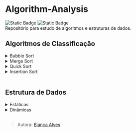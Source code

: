 # Algorithm-Analysis
<div>
  <img alt="Static Badge" src="https://img.shields.io/badge/LICEN%C3%87A-MIT-black">
  <img alt="Static Badge" src="https://img.shields.io/badge/STATUS-Em_Desenvolvimento-yellow">
</div>
Repositório para estudo de algoritmos e estruturas de dados.
<br>

## Algoritmos de Classificação
<details>
  <summary markdown="span">Bubble Sort</summary><br>
  <p>
    <img alt="Notação O" src="https://img.shields.io/badge/Nota%C3%A7%C3%A3o_O%20-%20n%C2%B2-8A2BE2">
    <img alt="Implementação" src="https://img.shields.io/badge/Implementa%C3%A7%C3%A3o-F%C3%A1cil-darkgreen">
    <img alt="Lento" src="https://img.shields.io/badge/Lento-darkred">
  </p>

> **Note**
> O objetivo do algoritmo é sempre encontrar o maior elemento, no par usado para comparação, e o mover para direita no vetor. E após isso, fazer o mesmo com o segundo maior elemento, depois com o terceiro... continuamente, até ordenar todos elementos (ordem crescente).

Características:
  - Compara elementos adjacentes (dois a dois)
  - Ordenação crescente e decrescente
  - Algoritmo estável

  Exemplo:
  
  vetor[] = {2,1,3,5,4}
  
  - 1º iteração:
    `2 > 1 ?` Sim, os mesmos são invertidos, vetor[] = {1,2,3,5,4}

  - 2º iteração:
    `2 > 3 ?` Não, estado do vetor é mantido e o próximo elemento se torna o comparador

  - 3º iteração:
    `3 > 5 ?` Não, estado do vetor é mantido e o próximo elemento se torna o comparador

  - 4º iteração:
    `5 > 4 ?` Sim, os mesmos são invertidos, vetor[] = {1,2,3,4,5}
  <br>

  Como não há mais elementos para realizar comparação, é compreendido que o vetor se encontra completamente ordenado.

  ___

<p align="center">
  <img src="https://github.com/Bialves/Algorithm-Analysis/assets/77895233/b524809e-d237-463c-9932-953b770b0553" width="380" height="240">
</p>
        
</details>

<details>
  <summary markdown="span">Merge Sort</summary><br>
  <p>
    <img alt="Notação O" src="https://img.shields.io/badge/Nota%C3%A7%C3%A3o_O-n(log_n)-8A2BE2" >
    <img alt="Implementação" src="https://img.shields.io/badge/Implementa%C3%A7%C3%A3o-Dif%C3%ADcil-darkred" >
    <img alt="Static Badge" src="https://img.shields.io/badge/R%C3%A1pido-darkgreen">
  </p>
  
> **Note**
> Funciona dividindo uma matriz em submatrizes menores, classificando cada submatriz e, em seguida, mesclando as submatrizes classificadas novamente para formar a matriz classificada final.

Características:
  - Desempenho garantido no pior caso (limite superior igual ao limite inferior)
  - Ordenação crescente e decrescente
  - Algoritmo estável
  - Algoritmo recursivo

  Exemplo:
  
  vetor[] = {12,31,25,8,32,17,40,42}
  
  - 1º iteração: primeiro divida o vetor dado em duas metades, conforme `mid = número de elementos / 2`, ou seja, mid = 8 / 2 = 4.
    
    [12,31,25,8]   [32,17,40,42]
    
  - 2º iteração: novamente divida esses dois vetores em metades. Como eles são de tamanho 4, então divida-os em novos vetores de tamanho 2.

    [12,31]   [25,8]   [32,17]   [40,42]

  - 3º iteração: agora, novamente divida esses vetores para obter o valor atômico que não pode ser mais dividido.

    [12]   [31]   [25]   [8]   [32]   [17]   [40]   [42]

  Agora, combine-os da mesma maneira que foram quebrados. Na combinação, primeiro compare o elemento de cada vetor e, em seguida, combine-os em outro vetor em ordem classificada.
  
  - 4º iteração:

    <span style="color:red">[12] [31]</span>   [25]   [8]   [32]   [17]   [40]   [42]

  - 5º iteração:

    [12] [31]   $\textcolor{red}{[8]   [25]}$   [32]   [17]   [40]   [42]

  - 6º iteração:

    [12] [31]   [8]   [25]   $\textcolor{red}{[17]   [32]}$   [40]   [42]

  - 7º iteração:

    [12] [31]   [8]   [25]   [17]   [32]   $\textcolor{red}{[40]   [42]}$
    
  ___

<p align="center">
  <img src="https://github.com/Bialves/Algorithm-Analysis/assets/77895233/cc9d3755-829f-4b4f-adc9-e71232155e2b" width="380" height="210">
</p>
        
</details>

<details>
  <summary markdown="span">Quick Sort</summary><br>
</details>

<details>
  <summary markdown="span">Insertion Sort</summary><br>
</details>
<br>

## Estrutura de Dados
<details>
  <summary markdown="span">Estáticas</summary>
  <details>
    <summary markdown="span">Array</summary><br>
  </details>
</details>

<details>
  <summary markdown="span">Dinâmicas</summary>
  <details>
    <summary markdown="span">ArrayList</summary><br>
  </details>
  
  <details>
    <summary markdown="span">LinkedList</summary><br>
  </details>

 <details>
   <summary markdown="span">Tree</summary><br>
  </details>
</details>
<br>

> Autora: [Bianca Alves](https://github.com/Bialves) 
